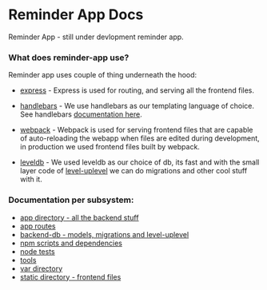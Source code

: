 # Reminder App Docs

Reminder App - still under devlopment reminder app.

### What does reminder-app use?

Reminder app uses couple of thing underneath the hood:
  * [express](https://expressjs.com) - Express is used for routing,
  and serving all the frontend files.

  * [handlebars](https://github.com/ericf/express-handlebars) - We use handlebars
  as our templating language of choice. See handlebars [documentation here](https:handlebarsjs.com).

  * [webpack](https://webpack.js.org) - Webpack is used for serving frontend files that are capable of
  auto-reloading the webapp when files are edited during development, in production we used frontend files
  built by webpack.

  * [leveldb](https://github.com/level/level) - We used leveldb as our choice of db, its fast and
  with the small layer code of [level-uplevel](https://github.com/priyankp10/level-uplevel) we can do
  migrations and other cool stuff with it.

### Documentation per subsystem:
  * [app directory - all the backend stuff](app-directory.md)
  * [app routes](app-directory.md#routes-directory-and-adding-a-route)
  * [backend-db - models, migrations and level-uplevel](backend-db.md)
  * [npm scripts and dependencies](npm-scripts-and-dependencies.md)
  * [node tests](node-tests.md)
  * [tools](tools.md)
  * [var directory](var-directory.md)
  * [static directory - frontend files](static-directory.md)

